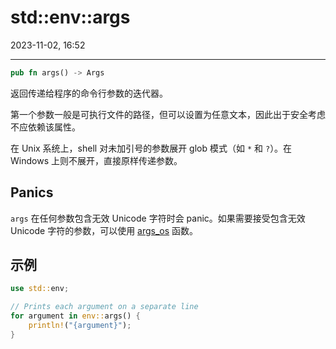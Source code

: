 # std::env::args

2023-11-02, 16:52
****

```rust
pub fn args() -> Args
```

返回传递给程序的命令行参数的迭代器。

第一个参数一般是可执行文件的路径，但可以设置为任意文本，因此出于安全考虑不应依赖该属性。

在 Unix 系统上，shell 对未加引号的参数展开 glob 模式（如 `*` 和 `?`）。在 Windows 上则不展开，直接原样传递参数。

## Panics

`args` 在任何参数包含无效 Unicode 字符时会 panic。如果需要接受包含无效 Unicode 字符的参数，可以使用 [args_os](args_os.md) 函数。

## 示例

```rust
use std::env;

// Prints each argument on a separate line
for argument in env::args() {
    println!("{argument}");
}
```
